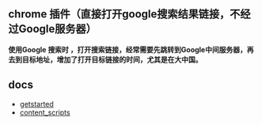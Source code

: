## chrome 插件（直接打开google搜索结果链接，不经过Google服务器）

**使用Google 搜索时 ，打开搜索链接，经常需要先跳转到Google中间服务器，再去到目标地址，增加了打开目标链接的时间，尤其是在大中国。**


## docs

+ [getstarted](https://developer.chrome.com/extensions/getstarted.html)
+ [content_scripts](https://developer.chrome.com/extensions/content_scripts.html)
